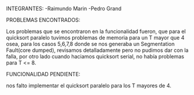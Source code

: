 INTEGRANTES:
-Raimundo Marin
-Pedro Grand


PROBLEMAS ENCONTRADOS:

Los problemas que se encontraron en la funcionalidad fueron, que para el quicksort paralelo tuvimos problemas de memoria para un T mayor que 4 osea, para los casos 5,6,7,8 donde se nos generaba un Segmentation Fault(core dumped), revisamos detalladamente pero no pudimos dar con la falla, por otro lado cuando haciamos quicksort serial, no había problemas para T <= 8.  


FUNCIONALIDAD PENDIENTE:

nos falto implementar el quicksort paralelo para los T mayores de 4. 
